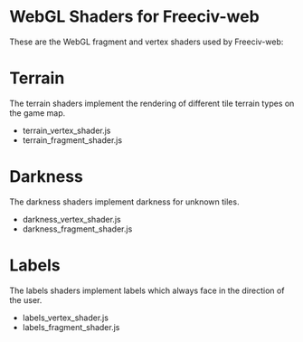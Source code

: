 WebGL Shaders for Freeciv-web 
=============================

These are the WebGL fragment and vertex shaders used by Freeciv-web:

Terrain
=======
The terrain shaders implement the rendering of different tile terrain types
on the game map. 

* terrain_vertex_shader.js 
* terrain_fragment_shader.js 


Darkness
========
The darkness shaders implement darkness for unknown tiles.
* darkness_vertex_shader.js 
* darkness_fragment_shader.js 

Labels
======
The labels shaders implement labels which always face in the direction of the user.
* labels_vertex_shader.js
* labels_fragment_shader.js



